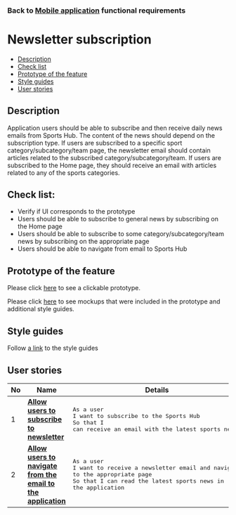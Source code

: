 ### Back to [Mobile application](/mobile_application_features/mobile_application_features_list/README.md) functional requirements

# Newsletter subscription

- [Description](#description)
- [Check list](#check-list)
- [Prototype of the feature](#prototype-of-the-feature)
- [Style guides](#style-guides)
- [User stories](#user-stories)

## Description

Application users should be able to subscribe and then receive daily news emails from Sports Hub. The content of the news should depend on the subscription type. If users are subscribed to a specific sport category/subcategory/team page, the newsletter email should contain articles related to the subscribed category/subcategory/team. If users are subscribed to the Home page, they should receive an email with articles related to any of the sports categories.

## Check list:

  - Verify if UI corresponds to the prototype
  - Users should be able to subscribe to general news by subscribing on the Home page
  - Users should be able to subscribe to some category/subcategory/team news by subscribing on the appropriate page
  - Users should be able to navigate from email to Sports Hub

## Prototype of the feature

Please click [here](https://www.figma.com/proto/JVDTph8VY9Ye7kz8BTDxhJ/1-Sports-Hub-General-Prototype?page-id=0%3A5852&node-id=0%3A7481&viewport=-1637%2C-969%2C0.37520089745521545&scaling=scale-down) to see a clickable prototype.

Please click [here](https://www.figma.com/file/egXgh8BYD7Xaa0JeMNhv9R/Manage-advertisements?node-id=0%3A1075) to see mockups that were included in the prototype and additional style guides.

## Style guides

Follow [a link](https://www.figma.com/proto/0zkkf5WC77OSpvyD6YXpFE/Style-guides?page-id=0%3A1&node-id=19%3A5368&viewport=266%2C48%2C0.54&scaling=min-zoom&starting-point-node-id=19%3A5368) to the style guides

## User stories

No           |      Name     |   Details
------------ | ------------- | -------------
1 |[**Allow users to subscribe to newsletter**](/mobile_application_features/newsletter_email/user_stories/newsletter_subscription/README.md)|<pre>As a user<br>I want to subscribe to the Sports Hub<br>So that I can receive an email with the latest sports news</pre>
2 |[**Allow users to navigate from the email to the application**](/mobile_application_features/newsletter_email/user_stories/navigation_from_email_to_application/README.md)|<pre>As a user<br>I want to receive a newsletter email and navigate to the appropriate page<br>So that I can read the latest sports news in the application</pre>
